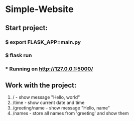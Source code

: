 # Simple-Website

## Start project:

### $ export FLASK_APP=main.py
### $ flask run
### * Running on http://127.0.0.1:5000/

## Work with the project:

1. / - show message "Hello, world"
2. /time - show current date and time
3. /greeting/name - show message "Hello, name"
4. /names - store all names from 'greeting' and show them